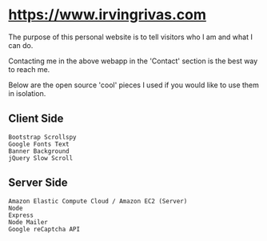 # https://www.irvingrivas.com

The purpose of this personal website is to tell visitors who I am and what I can do.

Contacting me in the above webapp in the 'Contact' section is the best way to reach me.

Below are the open source 'cool' pieces I used if you would like to use them in isolation.

## Client Side 
```
Bootstrap Scrollspy
Google Fonts Text
Banner Background
jQuery Slow Scroll
```

## Server Side
```
Amazon Elastic Compute Cloud / Amazon EC2 (Server)
Node
Express
Node Mailer
Google reCaptcha API
```

